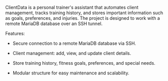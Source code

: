 ClientData is a personal trainer's assistant that automates client management, tracks training history, and stores important information such as goals, preferences, and injuries. The project is designed to work with a remote MariaDB database over an SSH tunnel.

Features:
- Secure connection to a remote MariaDB database via SSH.

- Client management: add, view, and update client details.

- Store training history, fitness goals, preferences, and special needs.

- Modular structure for easy maintenance and scalability.